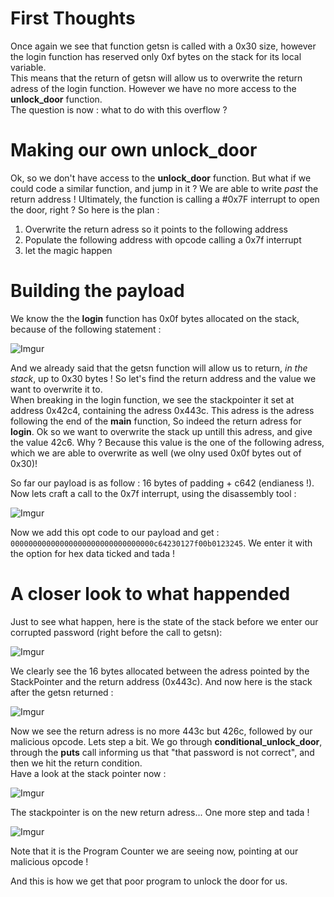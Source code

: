# First Thoughts


Once again we see that function getsn is called with a 0x30 size, however the login function has reserved only 0xf bytes on the stack for its local variable.  
This means that the return of getsn will allow us to overwrite the return adress of the login function. However we have no more access to the **unlock_door** function.  
The question is now : what to do with this overflow ?

# Making our own unlock_door

Ok, so we don't have access to the **unlock_door** function. But what if we could code a similar function, and jump in it ? We are able to write *past* the return address !
Ultimately, the function is calling a #0x7F interrupt to open the door, right ? So here is the plan :  
1. Overwrite the return adress so it points to the following address
2. Populate the following address with opcode calling a 0x7f interrupt
3. let the magic happen

# Building the payload

We know the the **login** function has 0x0f bytes allocated on the stack, because of the following statement :

![Imgur](https://imgur.com/kigedXh.png)

And we already said that the getsn function will allow us to return, *in the stack*, up to 0x30 bytes ! So let's find the return address and the value we want to overwrite it to.  
When breaking in the login function, we see the stackpointer it set at address 0x42c4, containing the adress 0x443c. This adress is the adress following the end of the **main** function, So indeed the return adress for **login**.
Ok so we want to overwrite the stack up untill this adress, and give the value 42c6. Why ? Because this value is the one of the following adress, which we are able to overwrite as well (we olny used 0x0f bytes out of 0x30)!

So far our payload is as follow : 16 bytes of padding + c642 (endianess !). Now lets craft a call to the 0x7f interrupt, using the disassembly tool :

![Imgur](https://imgur.com/F2SHYg3.png)

Now we add this opt code to our payload and get : `00000000000000000000000000000000c64230127f00b0123245`. We enter it with the option for hex data ticked and tada !

# A closer look to what happended

Just to see what happen, here is the state of the stack before we enter our corrupted password (right before the call to getsn):

![Imgur](https://imgur.com/nZUUMFd.png)

We clearly see the 16 bytes allocated between the adress pointed by the StackPointer and the return address (0x443c). And now here is the stack after the getsn returned :

![Imgur](https://imgur.com/hhJ91Ta.png)

Now we see the return adress is no more 443c but 426c, followed by our malicious opcode. Lets step a bit. We go through **conditional_unlock_door**, through the **puts** call informing us that "that password is not correct", and then we hit the return condition.  
Have a look at the stack pointer now : 

![Imgur](https://imgur.com/oKGsFRe.png)

The stackpointer is on the new return adress... One more step and tada !

![Imgur](https://imgur.com/z5KQE9r.png)

Note that it is the Program Counter we are seeing now, pointing at our malicious opcode ! 

And this is how we get that poor program to unlock the door for us.
